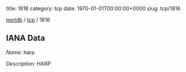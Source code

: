 title: 1816
category: tcp
date: 1970-01-01T00:00:00+0000
slug: tcp/1816

[portdb](/) / [tcp](/category/tcp.html) / 1816


## IANA Data

_Name:_ harp

_Description:_ HARP

